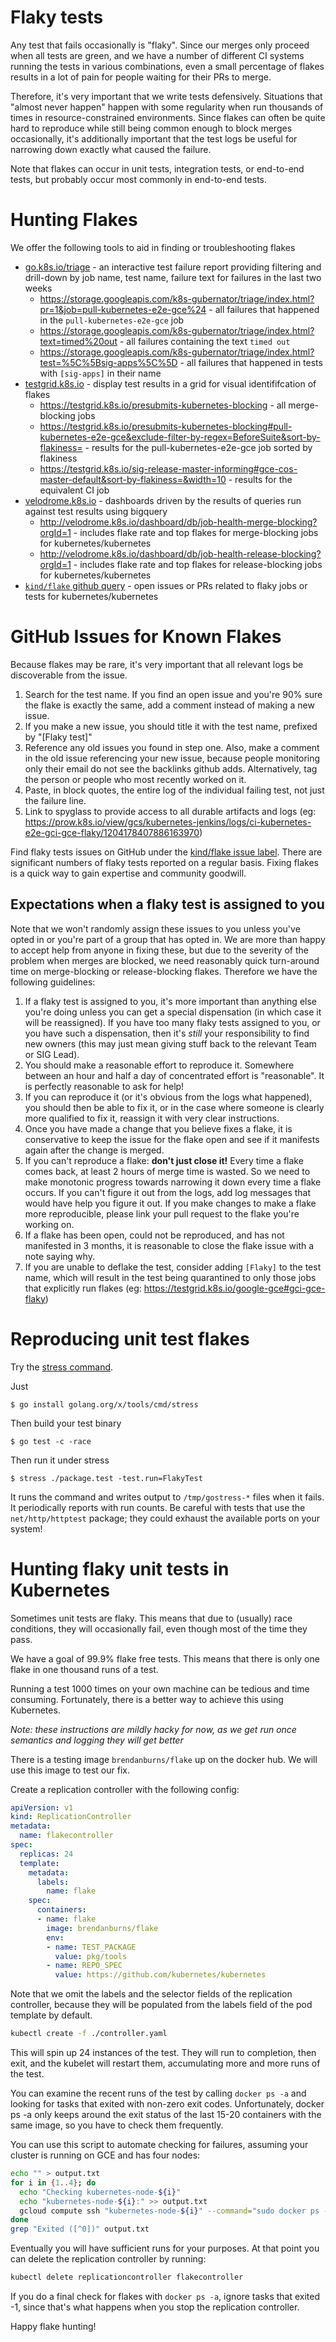 # Flaky tests

Any test that fails occasionally is "flaky". Since our merges only proceed when
all tests are green, and we have a number of different CI systems running the
tests in various combinations, even a small percentage of flakes results in a
lot of pain for people waiting for their PRs to merge.

Therefore, it's very important that we write tests defensively. Situations that
"almost never happen" happen with some regularity when run thousands of times in
resource-constrained environments. Since flakes can often be quite hard to
reproduce while still being common enough to block merges occasionally, it's
additionally important that the test logs be useful for narrowing down exactly
what caused the failure.

Note that flakes can occur in unit tests, integration tests, or end-to-end
tests, but probably occur most commonly in end-to-end tests.

# Hunting Flakes

We offer the following tools to aid in finding or troubleshooting flakes

- [go.k8s.io/triage] - an interactive test failure report providing filtering and drill-down by job name, test name, failure text for failures in the last two weeks
  - https://storage.googleapis.com/k8s-gubernator/triage/index.html?pr=1&job=pull-kubernetes-e2e-gce%24 - all failures that happened in the `pull-kubernetes-e2e-gce` job
  - https://storage.googleapis.com/k8s-gubernator/triage/index.html?text=timed%20out - all failures containing the text `timed out`
  - https://storage.googleapis.com/k8s-gubernator/triage/index.html?test=%5C%5Bsig-apps%5C%5D - all failures that happened in tests with `[sig-apps]` in their name
- [testgrid.k8s.io] - display test results in a grid for visual identififcation of flakes
  - https://testgrid.k8s.io/presubmits-kubernetes-blocking - all merge-blocking jobs
  - https://testgrid.k8s.io/presubmits-kubernetes-blocking#pull-kubernetes-e2e-gce&exclude-filter-by-regex=BeforeSuite&sort-by-flakiness= - results for the pull-kubernetes-e2e-gce job sorted by flakiness
  - https://testgrid.k8s.io/sig-release-master-informing#gce-cos-master-default&sort-by-flakiness=&width=10 - results for the equivalent CI job
- [velodrome.k8s.io] - dashboards driven by the results of queries run against test results using bigquery
  - http://velodrome.k8s.io/dashboard/db/job-health-merge-blocking?orgId=1 - includes flake rate and top flakes for merge-blocking jobs for kubernetes/kubernetes
  - http://velodrome.k8s.io/dashboard/db/job-health-release-blocking?orgId=1 - includes flake rate and top flakes for release-blocking jobs for kubernetes/kubernetes
- [`kind/flake` github query][flake] - open issues or PRs related to flaky jobs or tests for kubernetes/kubernetes

[go.k8s.io/triage]: https//go.k8s.io/triage
[testgrid.k8s.io]: https://testgrid.k8s.io
[velodrome.k8s.io]: https://velodrome.k8s.io

# GitHub Issues for Known Flakes

Because flakes may be rare, it's very important that all relevant logs be
discoverable from the issue.

1. Search for the test name. If you find an open issue and you're 90% sure the
   flake is exactly the same, add a comment instead of making a new issue.
2. If you make a new issue, you should title it with the test name, prefixed by
   "[Flaky test]"
3. Reference any old issues you found in step one. Also, make a comment in the
   old issue referencing your new issue, because people monitoring only their
   email do not see the backlinks github adds. Alternatively, tag the person or
   people who most recently worked on it.
4. Paste, in block quotes, the entire log of the individual failing test, not
   just the failure line.
5. Link to spyglass to provide access to all durable artifacts and logs (eg: https://prow.k8s.io/view/gcs/kubernetes-jenkins/logs/ci-kubernetes-e2e-gci-gce-flaky/1204178407886163970)

Find flaky tests issues on GitHub under the [kind/flake issue label][flake].
There are significant numbers of flaky tests reported on a regular basis. Fixing
flakes is a quick way to gain expertise and community goodwill.

[flake]: https://github.com/kubernetes/kubernetes/issues?q=is%3Aopen+is%3Aissue+label%3Akind%2Fflake

## Expectations when a flaky test is assigned to you

Note that we won't randomly assign these issues to you unless you've opted in or
you're part of a group that has opted in. We are more than happy to accept help
from anyone in fixing these, but due to the severity of the problem when merges
are blocked, we need reasonably quick turn-around time on merge-blocking or
release-blocking flakes. Therefore we have the following guidelines:

1. If a flaky test is assigned to you, it's more important than anything else
   you're doing unless you can get a special dispensation (in which case it will
   be reassigned).  If you have too many flaky tests assigned to you, or you
   have such a dispensation, then it's *still* your responsibility to find new
   owners (this may just mean giving stuff back to the relevant Team or SIG Lead).
2. You should make a reasonable effort to reproduce it. Somewhere between an
   hour and half a day of concentrated effort is "reasonable". It is perfectly
   reasonable to ask for help!
3. If you can reproduce it (or it's obvious from the logs what happened), you
   should then be able to fix it, or in the case where someone is clearly more
   qualified to fix it, reassign it with very clear instructions.
4. Once you have made a change that you believe fixes a flake, it is conservative
   to keep the issue for the flake open and see if it manifests again after the
   change is merged.
5. If you can't reproduce a flake: __don't just close it!__ Every time a flake comes
   back, at least 2 hours of merge time is wasted. So we need to make monotonic
   progress towards narrowing it down every time a flake occurs. If you can't
   figure it out from the logs, add log messages that would have help you figure
   it out.  If you make changes to make a flake more reproducible, please link
   your pull request to the flake you're working on.
6. If a flake has been open, could not be reproduced, and has not manifested in
   3 months, it is reasonable to close the flake issue with a note saying
   why.
7. If you are unable to deflake the test, consider adding `[Flaky]` to the test
   name, which will result in the test being quarantined to only those jobs that
   explicitly run flakes (eg: https://testgrid.k8s.io/google-gce#gci-gce-flaky)

# Reproducing unit test flakes

Try the [stress command](https://godoc.org/golang.org/x/tools/cmd/stress).

Just

```
$ go install golang.org/x/tools/cmd/stress
```

Then build your test binary

```
$ go test -c -race
```

Then run it under stress

```
$ stress ./package.test -test.run=FlakyTest
```

It runs the command and writes output to `/tmp/gostress-*` files when it fails.
It periodically reports with run counts. Be careful with tests that use the
`net/http/httptest` package; they could exhaust the available ports on your
system!

# Hunting flaky unit tests in Kubernetes

Sometimes unit tests are flaky. This means that due to (usually) race
conditions, they will occasionally fail, even though most of the time they pass.

We have a goal of 99.9% flake free tests. This means that there is only one
flake in one thousand runs of a test.

Running a test 1000 times on your own machine can be tedious and time consuming.
Fortunately, there is a better way to achieve this using Kubernetes.

_Note: these instructions are mildly hacky for now, as we get run once semantics
and logging they will get better_

There is a testing image `brendanburns/flake` up on the docker hub. We will use
this image to test our fix.

Create a replication controller with the following config:

```yaml
apiVersion: v1
kind: ReplicationController
metadata:
  name: flakecontroller
spec:
  replicas: 24
  template:
    metadata:
      labels:
        name: flake
    spec:
      containers:
      - name: flake
        image: brendanburns/flake
        env:
        - name: TEST_PACKAGE
          value: pkg/tools
        - name: REPO_SPEC
          value: https://github.com/kubernetes/kubernetes
```

Note that we omit the labels and the selector fields of the replication
controller, because they will be populated from the labels field of the pod
template by default.

```sh
kubectl create -f ./controller.yaml
```

This will spin up 24 instances of the test. They will run to completion, then
exit, and the kubelet will restart them, accumulating more and more runs of the
test.

You can examine the recent runs of the test by calling `docker ps -a` and
looking for tasks that exited with non-zero exit codes. Unfortunately, docker
ps -a only keeps around the exit status of the last 15-20 containers with the
same image, so you have to check them frequently.

You can use this script to automate checking for failures, assuming your cluster
is running on GCE and has four nodes:

```sh
echo "" > output.txt
for i in {1..4}; do
  echo "Checking kubernetes-node-${i}"
  echo "kubernetes-node-${i}:" >> output.txt
  gcloud compute ssh "kubernetes-node-${i}" --command="sudo docker ps -a" >> output.txt
done
grep "Exited ([^0])" output.txt
```

Eventually you will have sufficient runs for your purposes. At that point you
can delete the replication controller by running:

```sh
kubectl delete replicationcontroller flakecontroller
```

If you do a final check for flakes with `docker ps -a`, ignore tasks that
exited -1, since that's what happens when you stop the replication controller.

Happy flake hunting!

